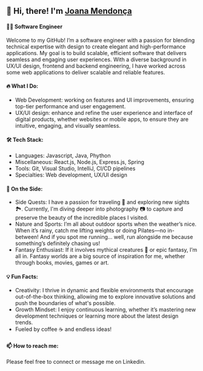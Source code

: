 ## 👋 Hi, there! I'm [Joana Mendonça](https://www.linkedin.com/in/joana-mendon%C3%A7a-374244115/)

#### 👩‍💻 Software Engineer

Welcome to my GitHub! I’m a software engineer with a passion for blending technical expertise with design to create elegant and high-performance applications. My goal is to build scalable, efficient software that delivers seamless and engaging user experiences.
With a diverse background in UX/UI design, frontend and backend engineering, I have worked across some web applications to deliver scalable and reliable features.

#### 🔥 What I Do:

- Web Development: working on features and UI improvements, ensuring top-tier performance and user engagement.
- UX/UI design: enhance and refine the user experience and interface of digital products, whether websites or mobile apps, to ensure they are intuitive, engaging, and visually seamless.

 
#### 🛠️ Tech Stack:

- Languages: Javascript, Java, Phython
- Miscellaneous: React.js, Node.js, Express.js, Spring
- Tools: Git, Visual Studio, IntelliJ, CI/CD pipelines
- Specialties: Web development, UX/UI design

#### 🌱 On the Side:

- Side Quests: I have a passion for traveling 🚃 and exploring new sights 🏞️. Currently, I'm diving deeper into photography 📷 to capture and preserve the beauty of the incredible places I visited.
- Nature and Sports: I’m all about outdoor sports when the weather’s nice. When it’s rainy, catch me lifting weights or doing Pilates—no in-between! And if you spot me running… well, run alongside me because something’s definitely chasing us!
- Fantasy Enthusiast: If it involves mythical creatures 🐉 or epic fantasy, I’m all in. Fantasy worlds are a big source of inspiration for me, whether through books, movies, games or art.

#### 💡 Fun Facts:

- Creativity: I thrive in dynamic and flexible environments that encourage out-of-the-box thinking, allowing me to explore innovative solutions and push the boundaries of what's possible.
- Growth Mindset: I enjoy continuous learning, whether it’s mastering new development techniques or learning more about the latest design trends.
- Fueled by coffee ☕ and endless ideas!

#### 📫 How to reach me:

Please feel free to connect or message me on Linkedin.
<!--
**joana-mendonca/joana-mendonca** is a ✨ _special_ ✨ repository because its `README.md` (this file) appears on your GitHub profile.

Here are some ideas to get you started:

- 🔭 I’m currently working on ...
- 🌱 I’m currently learning ...
- 👯 I’m looking to collaborate on ...
- 🤔 I’m looking for help with ...
- 💬 Ask me about ...
- 📫 How to reach me: ...
- 😄 Pronouns: ...
- ⚡ Fun fact: ...
-->
